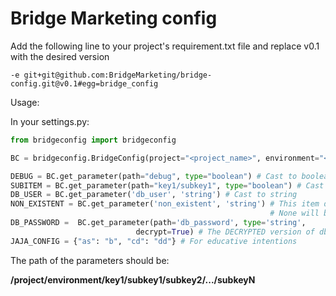 Bridge Marketing config
=======================

Add the following line to your project's requirement.txt file and replace v0.1
with the desired version

```
-e git+git@github.com:BridgeMarketing/bridge-config.git@v0.1#egg=bridge_config
```


Usage:

In your settings.py:

```python
from bridgeconfig import bridgeconfig

BC = bridgeconfig.BridgeConfig(project="<project_name>", environment="<environment>")

DEBUG = BC.get_parameter(path="debug", type="boolean") # Cast to boolean 
SUBITEM = BC.get_parameter(path="key1/subkey1", type="boolean") # Cast to boolean
DB_USER = BC.get_parameter('db_user', 'string') # Cast to string
NON_EXISTENT = BC.get_parameter('non_existent', 'string') # This item doesn't exists so
                                                          # None will be stored in SUBITEM
DB_PASSWORD =  BC.get_parameter(path='db_password', type='string', 
                            decrypt=True) # The DECRYPTED version of db_password will be saved
JAJA_CONFIG = {"as": "b", "cd": "dd"} # For educative intentions
```

The path of the parameters should be:

**/project/environment/key1/subkey1/subkey2/.../subkeyN**
